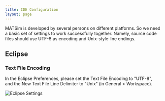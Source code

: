 ```yaml
---
title: IDE Configuration
layout: page
---
```


MATSim is developed by several persons on different platforms. So we need a basic set of settings to work successfully together.
Namely, source code files should use UTF-8 as encoding and Unix-style line endings.

## Eclipse

### Text File Encoding

In the Eclipse Preferences, please set the Text File Encoding to "UTF-8", and 
the New Text File Line Delimiter to "Unix" (in General > Workspace).

![Eclipse Settings](/docs/devguide/images/textencoding_eclipse.png)

